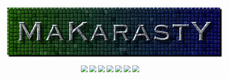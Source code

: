 <p align="center"><img src="https://github.com/makarasty/MaKarastY/blob/main/makarasty.png"</p>
 
 
 <p align="center">
<img src="https://img.shields.io/badge/PowerShell-5391FE?style=for-the-badge&logo=PowerShell&logoColor=white"/>
<img src="https://img.shields.io/badge/-vscode-00a8e8?style=for-the-badge&logo=visual-studio-code"/>
<img src="https://img.shields.io/badge/html%20-%23E34F26.svg?&style=for-the-badge&logo=html5&logoColor=white"/>
<img src="https://img.shields.io/badge/node.js-6DA55F?style=for-the-badge&logo=node.js&logoColor=white"/>
<img src="https://img.shields.io/badge/GitHub-100000?style=for-the-badge&logo=github&logoColor=white"/>
<img src="https://img.shields.io/badge/JavaScript-F7DF1E?style=for-the-badge&logo=javascript&logoColor=black"/>
<img src="https://img.shields.io/badge/Windows-0078D6?style=for-the-badge&logo=windows&logoColor=white"/>
<img src=""/>
<img src=""/>
<img src=""/>
<img src=""/>
<img src=""/>
<img src=""/>
</p>
